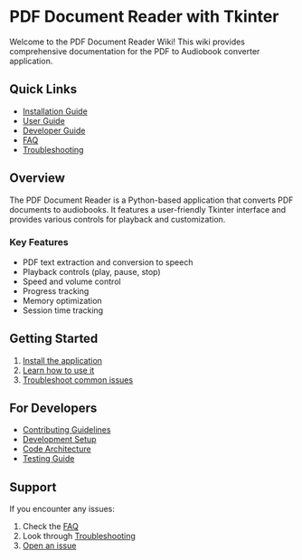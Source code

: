 # PDF Document Reader with Tkinter

Welcome to the PDF Document Reader Wiki! This wiki provides comprehensive documentation for the PDF to Audiobook converter application.

## Quick Links

- [Installation Guide](Installation)
- [User Guide](User-Guide)
- [Developer Guide](Developer-Guide)
- [FAQ](FAQ)
- [Troubleshooting](Troubleshooting)

## Overview

The PDF Document Reader is a Python-based application that converts PDF documents to audiobooks. It features a user-friendly Tkinter interface and provides various controls for playback and customization.

### Key Features

- PDF text extraction and conversion to speech
- Playback controls (play, pause, stop)
- Speed and volume control
- Progress tracking
- Memory optimization
- Session time tracking

## Getting Started

1. [Install the application](Installation)
2. [Learn how to use it](User-Guide)
3. [Troubleshoot common issues](Troubleshooting)

## For Developers

- [Contributing Guidelines](Contributing)
- [Development Setup](Developer-Guide)
- [Code Architecture](Architecture)
- [Testing Guide](Testing)

## Support

If you encounter any issues:
1. Check the [FAQ](FAQ)
2. Look through [Troubleshooting](Troubleshooting)
3. [Open an issue](https://github.com/LN405Rx/PDF-Document-Reader-with-Tkinter/issues)
